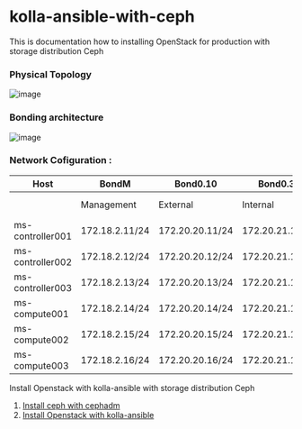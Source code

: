 # kolla-ansible-with-ceph
This is documentation how to installing OpenStack for production with storage distribution Ceph

### Physical Topology
![image](https://github.com/pahrialms/kolla-ansible-with-ceph/assets/82088448/55bc2e43-5a1f-4a04-9289-5ca6685d4e98)

### Bonding architecture
![image](https://github.com/pahrialms/kolla-ansible-with-ceph/assets/82088448/7d19bbb8-299b-4840-b36d-ed35d12e974f)

### Network Cofiguration :

| Host              | BondM          | Bond0.10        | Bond0.30        | Bond0.40        | Bond0.50        | Bond1.20        | Bond1          |
|-------------------|----------------|-----------------|-----------------|-----------------|-----------------|-----------------|----------------|
|                   | Management     | External        | Internal        | Overlay         | Storage-Cluster | Storage-Access  | FIP Network    |
| ms-controller001 | 172.18.2.11/24 | 172.20.20.11/24 | 172.20.21.11/24 | 172.20.22.11/24 | -               | 172.16.16.11/24 |
| ms-controller002 | 172.18.2.12/24 | 172.20.20.12/24 | 172.20.21.12/24 | 172.20.22.12/24 | -               | 172.16.16.12/24 |
| ms-controller003 | 172.18.2.13/24 | 172.20.20.13/24 | 172.20.21.13/24 | 172.20.22.13/24 | -               | 172.16.16.13/24 |
| ms-compute001     | 172.18.2.14/24 | 172.20.20.14/24 | 172.20.21.14/24 | 172.20.22.14/24 | 172.20.23.14/24 | 172.16.16.14/24 |
| ms-compute002     | 172.18.2.15/24 | 172.20.20.15/24 | 172.20.21.15/24 | 172.20.22.15/24 | 172.20.23.15/24 | 172.16.16.15/24 |
| ms-compute003     | 172.18.2.16/24 | 172.20.20.16/24 | 172.20.21.16/24 | 172.20.22.16/24 | 172.20.23.16/24 | 172.16.16.16/24 |


Install Openstack with kolla-ansible with storage distribution Ceph

1. [Install ceph with cephadm](https://github.com/pahrialms/kolla-ansible-with-ceph/blob/main/ceph/cephadm.md)
2. [Install Openstack with kolla-ansible](https://github.com/pahrialms/kolla-ansible-with-ceph/blob/main/openstack/kolla-ansible.md)

